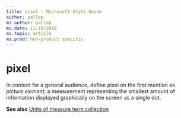 ```yaml
---
title: pixel - Microsoft Style Guide
author: pallep
ms.author: pallep
ms.date: 11/19/2016
ms.topic: article
ms.prod: non-product specific
---
```


# pixel

In content for a general audience, define pixel on the first mention as *picture element,* a measurement representing the smallest amount of information displayed graphically on the screen as a single dot. 

**See also** [Units of measure term collection](/style-guide/a-z-word-list-term-collections/term-collections/units-of-measure-terms)

